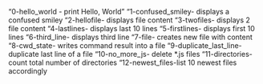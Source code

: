 “0-hello_world - print Hello, World”
“1-confused_smiley- displays a confused smiley
“2-hellofile- displays file content
“3-twofiles- displays 2 file content
“4-lastlines- displays last 10 lines
“5-firstlines- displays first 10 lines
“6-third_line- displays third line
“7-file- creates new file with content
“8-cwd_state- writes command result into a file
“9-duplicate_last_line- duplicate last line of a file
“10-no_more_js- delete *.js files
“11-directories- count total number of directories
“12-newest_files-list 10 newest files accordingly
